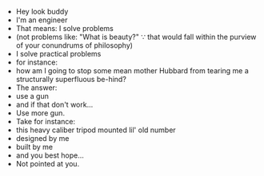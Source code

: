 * Hey look buddy
* I'm an engineer
* That means: I solve problems
* (not problems like:
  "What is beauty?"
∵ that would fall within the purview of your conundrums of philosophy)
* I solve practical problems
* for instance:
* how am I going to stop some mean mother Hubbard from tearing me a structurally superfluous be-hind?
* The answer:
* use a gun
* and if that don't work...
* Use more gun.
* Take for instance:
* this heavy caliber tripod mounted lil' old number
* designed by me
* built by me
* and you best hope...
* Not pointed at you.
